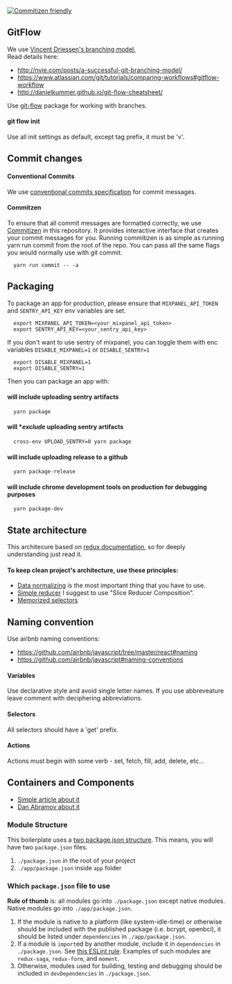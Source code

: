 [![Commitizen friendly](https://img.shields.io/badge/commitizen-friendly-brightgreen.svg)](http://commitizen.github.io/cz-cli/)

## GitFlow
We use [Vincent Driessen's branching model.](http://nvie.com/posts/a-successful-git-branching-model/)  
Read details here:  
- http://nvie.com/posts/a-successful-git-branching-model/  
- https://www.atlassian.com/git/tutorials/comparing-workflows#gitflow-workflow  
- http://danielkummer.github.io/git-flow-cheatsheet/  

Use [git-flow](https://github.com/petervanderdoes/gitflow-avh) package for working with branches.

#### git flow init
Use all init settings as default, except tag prefix, it must be 'v'.


## Commit changes

#### Conventional Commits
We use [conventional commits specification](https://conventionalcommits.org/) for commit messages.

#### Commitzen
To ensure that all commit messages are formatted correctly, we use [Commitizen](http://commitizen.github.io/cz-cli/) in this repository.
It provides interactive interface that creates your commit messages for you.
Running commitizen is as simple as running yarn run commit from the root of the repo.
You can pass all the same flags you would normally use with git commit.

```
  yarn run commit -- -a
```

## Packaging
To package an app for production, please ensure that `MIXPANEL_API_TOKEN` and `SENTRY_API_KEY`
env variables are set.

```
  export MIXPANEL_API_TOKEN=<your_mixpanel_api_token>
  export SENTRY_API_KEY=<your_sentry_api_key>
```

If you don't want to use sentry of mixpanel, you can toggle them with enc variables `DISABLE_MIXPANEL=1` or `DISABLE_SENTRY=1`

```
  export DISABLE_MIXPANEL=1
  export DISABLE_SENTRY=1
```

Then you can package an app with:

#### will include uploading sentry artifacts
```
  yarn package
```

#### will **exclude* uploading sentry artifacts
```
  cross-env UPLOAD_SENTRY=0 yarn package
```


#### will include uploading release to a github
```
  yarn package-release
```


#### will include chrome development tools on production for debugging purposes
```
  yarn package-dev
```

## State architecture
This architecure based on [redux documentation](http://redux.js.org/), so for deeply understanding just read it.

#### To keep clean project's architecture, use these principles:
* [Data normalizing](http://redux.js.org/docs/recipes/reducers/NormalizingStateShape.html) is the most important thing that you have to use.
* [Simple reducer](http://redux.js.org/docs/recipes/reducers/UpdatingNormalizedData.html) I suggest to use "Slice Reducer Composition".
* [Memorized selectors](https://github.com/reactjs/reselect)


## Naming convention
Use airbnb naming conventions:  
- https://github.com/airbnb/javascript/tree/master/react#naming  
- https://github.com/airbnb/javascript#naming-conventions
#### Variables
Use declarative style and avoid single letter names.
If you use abbreveature leave comment with deciphering abbreviations.
#### Selectors
All selectors should have a 'get' prefix.
#### Actions
Actions must begin with some verb - set, fetch, fill, add, delete, etc...


## Containers and Components
* [Simple article about it](https://medium.com/@learnreact/container-components-c0e67432e005)
* [Dan Abramov about it](https://medium.com/@dan_abramov/smart-and-dumb-components-7ca2f9a7c7d0)

### Module Structure

This boilerplate uses a [two package.json structure](https://www.electron.build/tutorials/two-package-structure).
This means, you will have two `package.json` files.

1. `./package.json` in the root of your project
1. `./app/package.json` inside `app` folder

### Which `package.json` file to use

**Rule of thumb** is: all modules go into `./package.json` except native modules.
Native modules go into `./app/package.json`.

1. If the module is native to a platform (like system-idle-time) or otherwise should be included
with the published package (i.e. bcrypt, openbci), it should be listed under `dependencies` in `./app/package.json`.
2. If a module is `import`ed by another module, include it in `dependencies` in `./package.json`.
See [this ESLint rule](https://github.com/benmosher/eslint-plugin-import/blob/master/docs/rules/no-extraneous-dependencies.md).
Examples of such modules are `redux-saga`, `redux-form`, and `moment`.
3. Otherwise, modules used for building, testing and debugging should be included in `devDependencies` in `./package.json`.
